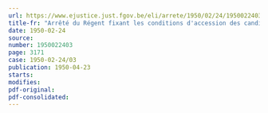 ```yaml
---
url: https://www.ejustice.just.fgov.be/eli/arrete/1950/02/24/1950022403/justel
title-fr: "Arrêté du Régent fixant les conditions d'accession des candidats en sciences et des candidats ingénieurs civils au grade de candidat ingénieur-agronome"
date: 1950-02-24
source:
number: 1950022403
page: 3171
case: 1950-02-24/03
publication: 1950-04-23
starts:
modifies:
pdf-original:
pdf-consolidated:
---
```


